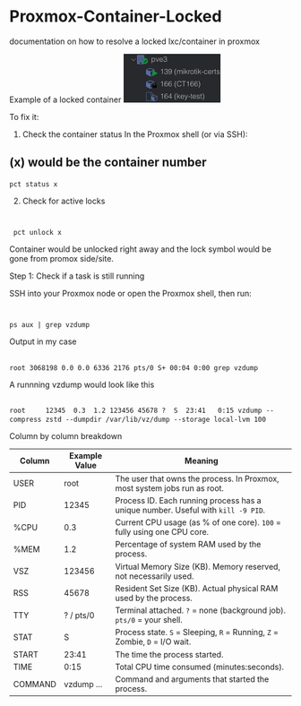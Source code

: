 # Proxmox-Container-Locked
documentation on how to resolve a locked lxc/container in proxmox

Example of a locked container
![Alt text](image/lockedlxc.png)

To fix it:

1. Check the container status
In the Proxmox shell (or via SSH):

## (x) would be the container number
    pct status x
2. Check for active locks
#
     pct unlock x
Container would be unlocked right away and the lock symbol would be gone from promox side/site.


Step 1: Check if a task is still running

SSH into your Proxmox node or open the Proxmox shell, then run:
#
    ps aux | grep vzdump
Output in my case 
##
    root 3068198 0.0 0.0 6336 2176 pts/0 S+ 00:04 0:00 grep vzdump
A runnning vzdump would look like this 
##
    root     12345  0.3  1.2 123456 45678 ?  S  23:41   0:15 vzdump --compress zstd --dumpdir /var/lib/vz/dump --storage local-lvm 100

Column by column breakdown

| Column   | Example Value | Meaning                                                                 |
|----------|---------------|-------------------------------------------------------------------------|
| USER     | root          | The user that owns the process. In Proxmox, most system jobs run as root. |
| PID      | 12345         | Process ID. Each running process has a unique number. Useful with `kill -9 PID`. |
| %CPU     | 0.3           | Current CPU usage (as % of one core). `100` = fully using one CPU core. |
| %MEM     | 1.2           | Percentage of system RAM used by the process.                           |
| VSZ      | 123456        | Virtual Memory Size (KB). Memory reserved, not necessarily used.        |
| RSS      | 45678         | Resident Set Size (KB). Actual physical RAM used by the process.        |
| TTY      | ? / pts/0     | Terminal attached. `?` = none (background job). `pts/0` = your shell.  |
| STAT     | S             | Process state. `S` = Sleeping, `R` = Running, `Z` = Zombie, `D` = I/O wait. |
| START    | 23:41         | The time the process started.                                           |
| TIME     | 0:15          | Total CPU time consumed (minutes:seconds).                             |
| COMMAND  | vzdump ...    | Command and arguments that started the process.                        |

